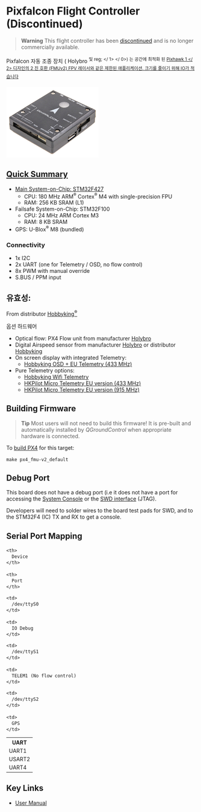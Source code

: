 # Pixfalcon Flight Controller (Discontinued)

> **Warning** This flight controller has been [discontinued](../flight_controller/autopilot_experimental.md) and is no longer commercially available.

Pixfalcon 자동 조종 장치 ( Holybro <sup> 및 reg; </ 1> </ 0>) 는 공간에 최적화 된 <a href="../flight_controller/pixhawk.md"> Pixhawk 1 </ 2> 디자인의 2 진 호환 (FMUv2) FPV 레이서와 같은 제한된 애플리케이션. 크기를 줄이기 위해 IO가 적습니다</p> 

<p>
  <img src="../../assets/hardware/hardware-pixfalcon.png" alt="Pixfalcon hero image" />
</p>

<h2>
  Quick Summary
</h2>

<ul>
  <li>
    Main System-on-Chip: <a href="http://www.st.com/web/en/catalog/mmc/FM141/SC1169/SS1577/LN1789">STM32F427</a> <ul>
      <li>
        CPU: 180 MHz ARM<sup>&reg;</sup> Cortex<sup>&reg;</sup> M4 with single-precision FPU
      </li>
      <li>
        RAM: 256 KB SRAM (L1)
      </li>
    </ul>
  </li>
  <li>
    Failsafe System-on-Chip: STM32F100 <ul>
      <li>
        CPU: 24 MHz ARM Cortex M3
      </li>
      <li>
        RAM: 8 KB SRAM
      </li>
    </ul>
  </li>
  <li>
    GPS: U-Blox<sup>&reg;</sup> M8 (bundled)
  </li>
</ul>

<h3>
  Connectivity
</h3>

<ul>
  <li>
    1x I2C
  </li>
  <li>
    2x UART (one for Telemetry / OSD, no flow control)
  </li>
  <li>
    8x PWM with manual override
  </li>
  <li>
    S.BUS / PPM input
  </li>
</ul>

<h2>
  유효성:
</h2>

<p>
  From distributor <a href="https://hobbyking.com/en_us/pixfalcon-micro-px4-autopilot-plus-micro-m8n-gps-and-mega-pbd-power-module.html">Hobbyking<sup>&reg;</sup></a>
</p>

<p>
  옵션 하드웨어
</p>

<ul>
  <li>
    Optical flow: PX4 Flow unit from manufacturer <a href="http://www.holybro.com/product/px4flow/">Holybro</a>
  </li>
  <li>
    Digital Airspeed sensor from manufacturer <a href="http://www.holybro.com/product/digital-air-speed-sensor/">Holybro</a> or distributor <a href="https://hobbyking.com/en_us/hkpilot-32-digital-air-speed-sensor-and-pitot-tube-set.html">Hobbyking</a>
  </li>
  <li>
    On screen display with integrated Telemetry: <ul>
      <li>
        <a href="https://hobbyking.com/en_us/micro-hkpilot-telemetry-radio-module-with-on-screen-display-osd-unit-433mhz.html">Hobbyking OSD + EU Telemetry (433 MHz)</a>
      </li>
    </ul>
  </li>
  <li>
    Pure Telemetry options: <ul>
      <li>
        <a href="https://hobbyking.com/en_us/apm-pixhawk-wireless-wifi-radio-module.html">Hobbyking Wifi Telemetry</a>
      </li>
      <li>
        <a href="https://hobbyking.com/en_us/hkpilot32-autonomous-vehicle-32bit-control-set-with-telemetry-and-gps-433mhz.html">HKPilot Micro Telemetry EU version (433 MHz)</a>
      </li>
      <li>
        <a href="https://hobbyking.com/en_us/hkpilot32-autonomous-vehicle-32bit-control-set-with-telemetry-and-gps-915mhz.html">HKPilot Micro Telemetry EU version (915 MHz)</a>
      </li>
    </ul>
  </li>
</ul>

<h2>
  Building Firmware
</h2>

<blockquote>
  <p>
    <strong>Tip</strong> Most users will not need to build this firmware! It is pre-built and automatically installed by <em>QGroundControl</em> when appropriate hardware is connected.
  </p>
</blockquote>

<p>
  To <a href="https://dev.px4.io/master/en/setup/building_px4.html">build PX4</a> for this target:
</p>

<pre><code>make px4_fmu-v2_default
</code></pre>

<h2>
  Debug Port
</h2>

<p>
  This board does not have a debug port (i.e it does not have a port for accessing the <a href="http://dev.px4.io/master/en/debug/system_console.html">System Console</a> or the <a href="http://dev.px4.io/master/en/debug/swd_debug.html">SWD interface</a> (JTAG).
</p>

<p>
  Developers will need to solder wires to the board test pads for SWD, and to the STM32F4 (IC) TX and RX to get a console.
</p>

<h2>
  Serial Port Mapping
</h2>

<table>
  <tr>
    <th>
      UART
    </th>
    
    <th>
      Device
    </th>
    
    <th>
      Port
    </th>
  </tr>
  
  <tr>
    <td>
      UART1
    </td>
    
    <td>
      /dev/ttyS0
    </td>
    
    <td>
      IO Debug
    </td>
  </tr>
  
  <tr>
    <td>
      USART2
    </td>
    
    <td>
      /dev/ttyS1
    </td>
    
    <td>
      TELEM1 (No flow control)
    </td>
  </tr>
  
  <tr>
    <td>
      UART4
    </td>
    
    <td>
      /dev/ttyS2
    </td>
    
    <td>
      GPS
    </td>
  </tr>
</table>

<h2>
  Key Links
</h2>

<ul>
  <li>
    <a href="http://www.holybro.com/manual/pixfalcon11.pdf">User Manual</a>
  </li>
</ul>